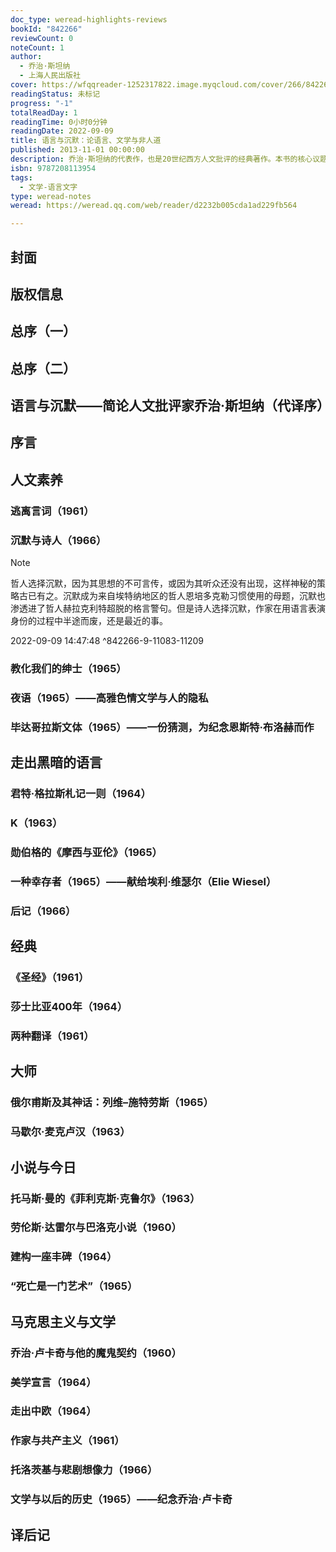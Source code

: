 ```yaml
---
doc_type: weread-highlights-reviews
bookId: "842266"
reviewCount: 0
noteCount: 1
author:
  - 乔治·斯坦纳
  - 上海人民出版社
cover: https://wfqqreader-1252317822.image.myqcloud.com/cover/266/842266/t7_842266.jpg
readingStatus: 未标记
progress: "-1"
totalReadDay: 1
readingTime: 0小时0分钟
readingDate: 2022-09-09
title: 语言与沉默：论语言、文学与非人道
published: 2013-11-01 00:00:00
description: 乔治·斯坦纳的代表作，也是20世纪西方人文批评的经典著作。本书的核心议题是语言、文学批评与人道主义（及反人道主义）。其辑录的文章写于不同时期，但都共有一个根本的主题——语言的生命。在斯坦纳看来，语言是文化的代表。而现代西方的几股非人道主义逆流（尤其是纳粹）导致了语言文化的滥用与污染，使西方文学的创作陷入“沉默”。因此，在经历了种种浩劫之后，语言及其相关的现实世界究竟该何去何从？批评家与知识分子在这一过程中又该担当何种责任？
isbn: 9787208113954
tags:
  - 文学-语言文字
type: weread-notes
weread: https://weread.qq.com/web/reader/d2232b005cda1ad229fb564

---
```



## 封面

## 版权信息

## 总序（一）

## 总序（二）

## 语言与沉默——简论人文批评家乔治·斯坦纳（代译序）

## 序言

## 人文素养

### 逃离言词（1961）

### 沉默与诗人（1966）

> [!NOTE] 
> 哲人选择沉默，因为其思想的不可言传，或因为其听众还没有出现，这样神秘的策略古已有之。沉默成为来自埃特纳地区的哲人恩培多克勒习惯使用的母题，沉默也渗透进了哲人赫拉克利特超脱的格言警句。但是诗人选择沉默，作家在用语言表演身份的过程中半途而废，还是最近的事。
> 
> 2022-09-09 14:47:48 ^842266-9-11083-11209

### 教化我们的绅士（1965）

### 夜语（1965）——高雅色情文学与人的隐私

### 毕达哥拉斯文体（1965）——一份猜测，为纪念恩斯特·布洛赫而作

## 走出黑暗的语言

### 君特·格拉斯札记一则（1964）

### K（1963）

### 勋伯格的《摩西与亚伦》（1965）

### 一种幸存者（1965）——献给埃利·维瑟尔（Elie Wiesel）

### 后记（1966）

## 经典

### 《圣经》（1961）

### 莎士比亚400年（1964）

### 两种翻译（1961）

## 大师

### 俄尔甫斯及其神话：列维–施特劳斯（1965）

### 马歇尔·麦克卢汉（1963）

## 小说与今日

### 托马斯·曼的《菲利克斯·克鲁尔》（1963）

### 劳伦斯·达雷尔与巴洛克小说（1960）

### 建构一座丰碑（1964）

### “死亡是一门艺术”（1965）

## 马克思主义与文学

### 乔治·卢卡奇与他的魔鬼契约（1960）

### 美学宣言（1964）

### 走出中欧（1964）

### 作家与共产主义（1961）

### 托洛茨基与悲剧想像力（1966）

### 文学与以后的历史（1965）——纪念乔治·卢卡奇

## 译后记

